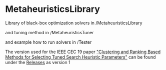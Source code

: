 # MetaheuristicsLibrary
Library of black-box optimization solvers in /MetaheuristicsLibrary

and tuning method in /MetaheuristicsTuner

and example how to run solvers in /Tester


The version used for the IEEE CEC 19 paper ["Clustering and Ranking Based Methods for Selecting Tuned Search Heuristic Parameters"](https://ieeexplore.ieee.org/abstract/document/8790261/) can be found under the [Releases](https://github.com/christophwaibel/MetaheuristicsLibrary/releases) as version 1
